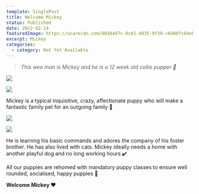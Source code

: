 ```yaml
---
template: SinglePost
title: Welcome Mickey
status: Published
date: 2022-02-14
featuredImage: https://ucarecdn.com/8038447c-0c61-4d35-9f39-c6d06fc64ebf/-/crop/450x347/0,85/-/preview/
excerpt: Mickey
categories:
  - category: Not Yet Available
---
```

> *This wee man is Mickey and he is a 12 week old collie pupper 🐶*




![](https://ucarecdn.com/1c792153-0221-432e-9619-b9a476ba5a4f/)

![](https://ucarecdn.com/38f9a55e-0c5c-4083-b7a5-4b943dfaef94/)

Mickey is a typical inquisitive, crazy, affectionate puppy who will make a fantastic family pet for an outgoing family 🌳 




![](https://ucarecdn.com/d2bd4f52-60c4-49d2-8e23-59e7b8d72be4/)

![](https://ucarecdn.com/f8c3b373-cb5e-4b70-9390-b91d926c8201/)

He is learning his basic commands and adores the company of his foster brother. He has also lived with cats. Mickey ideally needs a home with another playful dog and no long working hours ✔️ 


All our puppies are rehomed with mandatory puppy classes to ensure well rounded, socialised, happy puppies 🐶 


**Welcome Mickey ❤️**
